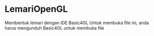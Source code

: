 # LemariOpenGL
Membentuk lemari dengan IDE Basic4GL
Untuk membuka file ini, anda harus mengunduh Basic4GL untuk membuka file
